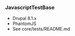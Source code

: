 <h3>JavascriptTestBase</h3>
          <ul>
<li>Drupal 8.1.x</li>
            <li>PhantomJS</li>
            <li>See core/tests/README.md</li>
          </ul>